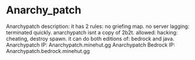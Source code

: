 # Anarchy_patch
Anarchypatch description: it has 2 rules: no griefing map. no server lagging: terminated quickly. anarchypatch isnt a copy of 2b2t. allowed: hacking: cheating, destroy spawn. it can do both editions of: bedrock and java.
Anarchypatch IP: Anarchypatch.minehut.gg
Anarchypatch Bedrock IP: Anarchypatch.bedrock.minehut.gg
